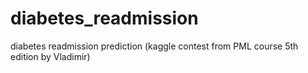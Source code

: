 # diabetes_readmission
diabetes readmission prediction (kaggle contest from PML course 5th edition by Vladimir)
